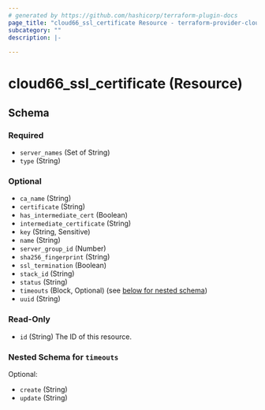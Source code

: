```yaml
---
# generated by https://github.com/hashicorp/terraform-plugin-docs
page_title: "cloud66_ssl_certificate Resource - terraform-provider-cloud66"
subcategory: ""
description: |-
  
---
```


# cloud66_ssl_certificate (Resource)





<!-- schema generated by tfplugindocs -->
## Schema

### Required

- `server_names` (Set of String)
- `type` (String)

### Optional

- `ca_name` (String)
- `certificate` (String)
- `has_intermediate_cert` (Boolean)
- `intermediate_certificate` (String)
- `key` (String, Sensitive)
- `name` (String)
- `server_group_id` (Number)
- `sha256_fingerprint` (String)
- `ssl_termination` (Boolean)
- `stack_id` (String)
- `status` (String)
- `timeouts` (Block, Optional) (see [below for nested schema](#nestedblock--timeouts))
- `uuid` (String)

### Read-Only

- `id` (String) The ID of this resource.

<a id="nestedblock--timeouts"></a>
### Nested Schema for `timeouts`

Optional:

- `create` (String)
- `update` (String)


